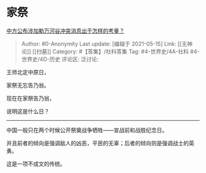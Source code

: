 # 家祭
[中方公布涉加勒万河谷冲突消息出于怎样的考量？](https://www.zhihu.com/question/445222303/answer/1738817329)

> Author: #0-Anonymity
> Last update: [编辑于 2021-05-15]
> Link: [[无神论]] [[扫墓]]
> Category: #【答集】/社科答集
> Tag: #4-世界史/4A-社科 #4-世界史/4D-历史
> 评论区:
> 泛讨论:

王师北定中原日，

家祭无忘告乃翁。

现在在家祭告乃翁，

说明这是什么日？

---

中国一般只在两个时候公开祭奠战争牺牲——宣战前和战胜纪念日。

并且前者的倾向是强调敌人的凶恶，平民的无辜；后者的倾向则是强调战士的英勇。

这是一项不成文的传统。
